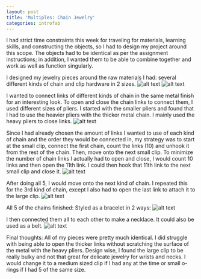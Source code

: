 ```yaml
---
layout: post
title: 'Multiples: Chain Jewelry'
categories: introfab
---
```


I had strict time constraints this week for traveling for materials, learning skills, and constructing the objects, so I had to design my project around this scope. The objects had to be identical as per the assignment instructions; in addition, I wanted them to be able to combine together and work as well as function singularly.

I designed my jewelry pieces around the raw materials I had: several different kinds of chain and clip hardware in 2 sizes.
![alt text](https://raw.githubusercontent.com/jirrian/jirrian.github.io/master/images/introfab/multiplesChainJewelry/IMG_20170920_192732_c.jpg)
![alt text](https://raw.githubusercontent.com/jirrian/jirrian.github.io/master/images/introfab/multiplesChainJewelry/IMG_20170921_003802_c.jpg)

I wanted to connect links of different kinds of chain in the same metal finish for an interesting look. To open and close the chain links to connect them, I used different sizes of pliers. I started with the smaller pliers and found that I had to use the heavier pliers with the thicker metal chain. I mainly used the heavy pliers to close links.
![alt text](https://raw.githubusercontent.com/jirrian/jirrian.github.io/master/images/introfab/multiplesChainJewelry/IMG_20170920_193821_c.jpg)

Since I had already chosen the amount of links I wanted to use of each kind of chain and the order they would be connected in, my strategy was to start at the small clip, connect the first chain, count the links (10) and unhook it from the rest of the chain. Then, move onto the next small clip.
To minimize the number of chain links I actually had to open and close, I would count 10 links and then open the 11th link. I could then hook that 11th link to the next small clip and close it.
![alt text](https://raw.githubusercontent.com/jirrian/jirrian.github.io/master/images/introfab/multiplesChainJewelry/IMG_20170920_193935_c.jpg)

After doing all 5, I would move onto the next kind of chain. I repeated this for the 3rd kind of chain, except I also had to open the last link to attach it to the large clip.
![alt text](https://raw.githubusercontent.com/jirrian/jirrian.github.io/master/images/introfab/multiplesChainJewelry/IMG_20170920_212052_c.jpg)

All 5 of the chains finished:
Styled as a bracelet in 2 ways:
![alt text](https://github.com/jirrian/jirrian.github.io/blob/master/images/introfab/multiplesChainJewelry/bracelets.png?raw=true)

I then connected them all to each other to make a necklace. It could also be used as a belt.
![alt text](https://raw.githubusercontent.com/jirrian/jirrian.github.io/master/images/introfab/multiplesChainJewelry/IMG_20170921_002157_c.jpg)

Final thoughts: All of my pieces were pretty much identical. I did struggle with being able to open the thicker links without scratching the surface of the metal with the heavy pliers. 
Design wise, I found the large clip to be really bulky and not that great for delicate jewelry for wrists and necks. I would change it to a medium sized clip if I had any at the time or small o-rings if I had 5 of the same size.
